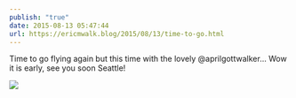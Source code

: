 ```yaml
---
publish: "true"
date: 2015-08-13 05:47:44
url: https://ericmwalk.blog/2015/08/13/time-to-go.html
---
```


Time to go flying again but this time with the lovely @aprilgottwalker... Wow it is early, see you soon Seattle!

![](https://ericmwalk.blog/uploads/2022/886d10c3c1.jpg)